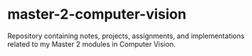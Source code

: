 # master-2-computer-vision
Repository containing notes, projects, assignments, and implementations related to my Master 2 modules in Computer Vision.
